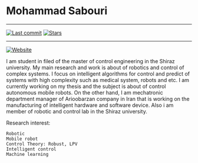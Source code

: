 # Mohammad Sabouri
--------------------------------------------------------------------------


[![Last commit](https://img.shields.io/github/last-commit/sabouri1994/Mohammad-Sabouri.svg?maxAge=1800)](https://github.com/sabouri1994/Mohammad-Sabouri/commits/main)
[![Stars](https://img.shields.io/github/stars/sabouri1994/Mohammad-Sabouri.svg)](#)<br><hr>
[![Website](https://img.shields.io/badge/Linkedin-Sabouri-blue.svg)](https://www.linkedin.com/in/mohammadsabouri)

I am student in filed of the master of control engineering in the Shiraz university. 
My main research and work is about of robotics and control of complex systems. I focus on intelligent algorithms
for control and predict of systems with high complexity such as medical system, robots and etc.
I am currently working on my thesis and the subject is about of control autonomous mobile robots. 
On the other hand, I am mechatronic department manager of Arioobarzan company in Iran that is working 
on the manufacturing of intelligent hardware and software device. Also i am member of robotic and control lab in the Shiraz university.

Research interest:

    Robotic
    Mobile robot
    Control Theory: Robust, LPV
    Intelligent control 
    Machine learning 

<!--
**sabouri1994/sabouri1994** is a ✨ _special_ ✨ repository because its `README.md` (this file) appears on your GitHub profile.

Here are some ideas to get you started:

- 🔭 I’m currently working on ...
- 🌱 I’m currently learning ...
- 👯 I’m looking to collaborate on ...
- 🤔 I’m looking for help with ...
- 💬 Ask me about ...
- 📫 How to reach me: ...
- 😄 Pronouns: ...
- ⚡ Fun fact: ...
-->

